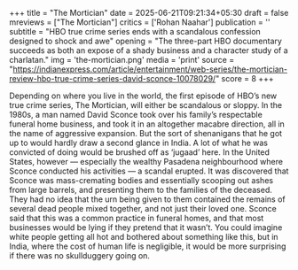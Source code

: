 +++
title = "The Mortician"
date = 2025-06-21T09:21:34+05:30
draft = false
mreviews = ["The Mortician"]
critics = ['Rohan Naahar']
publication = ''
subtitle = "HBO true crime series ends with a scandalous confession designed to shock and awe"
opening = "The three-part HBO documentary succeeds as both an expose of a shady business and a character study of a charlatan."
img = 'the-mortician.png'
media = 'print'
source = "https://indianexpress.com/article/entertainment/web-series/the-mortician-review-hbo-true-crime-series-david-sconce-10078029/"
score = 8
+++

Depending on where you live in the world, the first episode of HBO’s new true crime series, The Mortician, will either be scandalous or sloppy. In the 1980s, a man named David Sconce took over his family’s respectable funeral home business, and took it in an altogether macabre direction, all in the name of aggressive expansion. But the sort of shenanigans that he got up to would hardly draw a second glance in India. A lot of what he was convicted of doing would be brushed off as ‘jugaad’ here. In the United States, however — especially the wealthy Pasadena neighbourhood where Sconce conducted his activities — a scandal erupted. It was discovered that Sconce was mass-cremating bodies and essentially scooping out ashes from large barrels, and presenting them to the families of the deceased. They had no idea that the urn being given to them contained the remains of several dead people mixed together, and not just their loved one. Sconce said that this was a common practice in funeral homes, and that most businesses would be lying if they pretend that it wasn’t. You could imagine white people getting all hot and bothered about something like this, but in India, where the cost of human life is negligible, it would be more surprising if there was no skullduggery going on.

